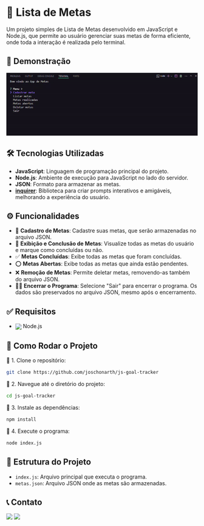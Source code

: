 # 📝 Lista de Metas

Um projeto simples de Lista de Metas desenvolvido em JavaScript e Node.js, que permite ao usuário gerenciar suas metas de forma eficiente, onde toda a interação é realizada pelo terminal.

## 🎥 Demonstração

![Demonstração do Projeto](assets/js-goal-tracker.gif)

## 🛠️ Tecnologias Utilizadas

- **JavaScript**: Linguagem de programação principal do projeto.
- **Node.js**: Ambiente de execução para JavaScript no lado do servidor.
- **JSON**: Formato para armazenar as metas.
- **[inquirer](https://www.npmjs.com/package/inquirer)**: Biblioteca para criar prompts interativos e amigáveis, melhorando a experiência do usuário.

## ⚙️ Funcionalidades

- 📝 **Cadastro de Metas**: Cadastre suas metas, que serão armazenadas no arquivo JSON.
- 📖 **Exibição e Conclusão de Metas**: Visualize todas as metas do usuário e marque como concluídas ou não.
- ✅ **Metas Concluídas**: Exibe todas as metas que foram concluídas.
- ⭕ **Metas Abertas**: Exibe todas as metas que ainda estão pendentes.
- ❌ **Remoção de Metas**: Permite deletar metas, removendo-as também do arquivo JSON.
- 🏃‍♂️ **Encerrar o Programa**: Selecione "Sair" para encerrar o programa. Os dados são preservados no arquivo JSON, mesmo após o encerramento.

## ✅ Requisitos

- [<img src="https://skillicons.dev/icons?i=nodejs&theme=dark" width="25" align="center">](https://nodejs.org/) Node.js

## 🚀 Como Rodar o Projeto

📌 1. Clone o repositório:

```bash
git clone https://github.com/joschonarth/js-goal-tracker
```

📌 2. Navegue até o diretório do projeto:
```bash
cd js-goal-tracker
```

📌 3. Instale as dependências:
```bash
npm install
```
📌 4. Execute o programa:
```bash
node index.js
```

## 📂 Estrutura do Projeto 

- `index.js`: Arquivo principal que executa o programa.
- `metas.json`: Arquivo JSON onde as metas são armazenadas.

## 📞 Contato 

<div>
    <a href="https://www.linkedin.com/in/joschonarth/" target="_blank"><img src="https://img.shields.io/badge/LinkedIn-0077B5?style=for-the-badge&logo=linkedin&logoColor=white" target="_blank"></a>
    <a href="mailto:joschonarth@gmail.com" target="_blank"><img src="https://img.shields.io/badge/Gmail-D14836?style=for-the-badge&logo=gmail&logoColor=white" target="_blank"></a>
</div>